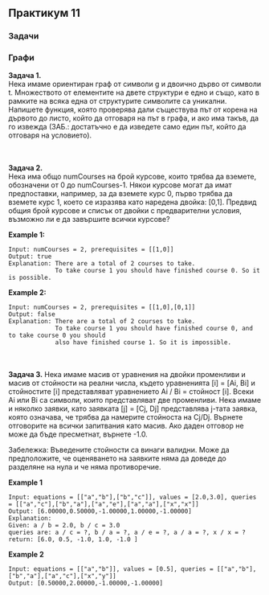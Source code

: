 ## Практикум 11
### Задачи
### Графи

<b>Задача 1.</b>  
  Нека имаме ориентиран граф от символи g и двоично дърво от символи t. Множеството от елементите на двете структури е едно и също, като
  в рамките на всяка една от структурите символите са уникални.
  Напишете функция, която проверява дали съществува път от корена на дървото до листо, който да отговаря на път в графа, и ако има такъв, да го извежда
  (ЗАБ.: достатъчно е да изведете само един път, който да отговаря на условието).  
  
  
<br><br><b>Задача 2.</b>  
Нека има общо numCourses на брой курсове, които трябва да вземете, обозначени от 0 до numCourses-1.
Някои курсове могат да имат предпоставки, например, за да вземете курс 0, първо трябва да вземете курс 1, което се изразява като наредена двойка: [0,1].
Предвид общия брой курсове и списък от двойки с предварителни условия, възможно ли е да завършите всички курсове?

<b>Example 1:</b>
```
Input: numCourses = 2, prerequisites = [[1,0]]
Output: true
Explanation: There are a total of 2 courses to take. 
             To take course 1 you should have finished course 0. So it is possible.
```
<b>Example 2:</b>
```
Input: numCourses = 2, prerequisites = [[1,0],[0,1]]
Output: false
Explanation: There are a total of 2 courses to take. 
             To take course 1 you should have finished course 0, and to take course 0 you should
             also have finished course 1. So it is impossible.  
```


<br><br><b>Задача 3.</b>
Нека имаме масив от уравнения на двойки променливи и масив от стойности на реални числа, където уравненията [i] = [Ai, Bi] и стойностите [i] представляват уравнението Ai / Bi = стойност [i]. Всеки Ai или Bi са символи,
които представляват две променливи.
Нека имаме и няколко заявки, като заявката [j] = [Cj, Dj] представлява j-тата заявка, която означава, че трябва да намерите стойноста на Cj/Dj.
Върнете отговорите на всички запитвания като масив. Ако даден отговор не може да бъде пресметнат, върнете -1.0.

Забележка: Въведените стойности са винаги валидни. Може да предположите, че оценяването на заявките няма да доведе до разделяне на нула и че няма противоречие.

<b>Example 1</b>
```
Input: equations = [["a","b"],["b","c"]], values = [2.0,3.0], queries = [["a","c"],["b","a"],["a","e"],["a","a"],["x","x"]]
Output: [6.00000,0.50000,-1.00000,1.00000,-1.00000]
Explanation: 
Given: a / b = 2.0, b / c = 3.0
queries are: a / c = ?, b / a = ?, a / e = ?, a / a = ?, x / x = ?
return: [6.0, 0.5, -1.0, 1.0, -1.0 ]
```
<b>Example 2</b>
```
Input: equations = [["a","b"]], values = [0.5], queries = [["a","b"],["b","a"],["a","c"],["x","y"]]
Output: [0.50000,2.00000,-1.00000,-1.00000]
```
